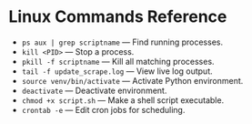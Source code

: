 # Linux Commands Reference

- `ps aux | grep scriptname` — Find running processes.
- `kill <PID>` — Stop a process.
- `pkill -f scriptname` — Kill all matching processes.
- `tail -f update_scrape.log` — View live log output.
- `source venv/bin/activate` — Activate Python environment.
- `deactivate` — Deactivate environment.
- `chmod +x script.sh` — Make a shell script executable.
- `crontab -e` — Edit cron jobs for scheduling.
